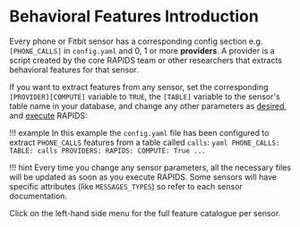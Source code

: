 # Behavioral Features Introduction

Every phone or Fitbit sensor has a corresponding config section e.g. `[PHONE_CALLS]` in `config.yaml` and 0, 1 or more **providers**. A provider is a script created by the core RAPIDS team or other researchers that extracts behavioral features for that sensor.

If you want to extract features from any sensor, set the corresponding `[PROVIDER][COMPUTE]` variable to `TRUE`, the `[TABLE]` variable to the sensor's table name in your database, and change any other parameters as [desired](/setup/configuration/#sensor-and-features-to-process), and [execute](/setup/execution/) RAPIDS:

!!! example
    In this example the `config.yaml` file has been configured to extract `PHONE_CALLS` features from a table called `calls`:
    ```yaml
    PHONE_CALLS:
        TABLE: calls
        PROVIDERS:
            RAPIDS:
                COMPUTE: True
            ...
    ```

!!! hint
    Every time you change any sensor parameters, all the necessary files will be updated as soon as you execute RAPIDS. Some sensors will have specific attributes (like `MESSAGES_TYPES`) so refer to each sensor documentation.

Click on the left-hand side menu for the full feature catalogue per sensor.

